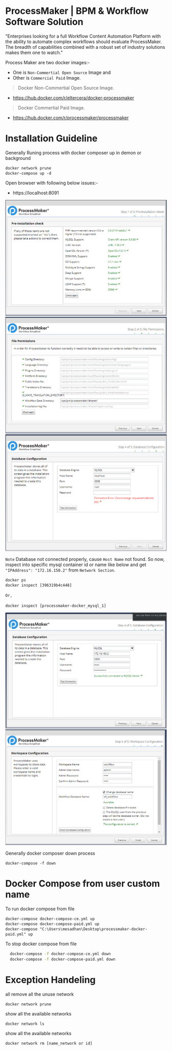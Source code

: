 # ProcessMaker | BPM & Workflow Software Solution

"Enterprises looking for a full Workflow Content Automation Platform with the ability to automate complex workflows should evaluate ProcessMaker. The breadth of capabilities combined with a robust set of industry solutions makes them one to watch."

Process Maker are two docker images:-

- One is `Non-Commertial Open Source` Image and 
- Other is `Commercial Paid` Image.

> Docker Non-Commertial Open Source Image.
- https://hub.docker.com/r/eltercera/docker-processmaker

>  Docker Commertial Paid Image.
- https://hub.docker.com/r/processmaker/processmaker

# Installation Guideline

Generally Runing process with docker composer up in demon or background
    
    docker network prune
    docker-compose up -d

Open browser with following below issues:-

- https://localhost:8091


![](./images/2019-10-11_02191.jpg)
![](./images/2019-10-11_02192.jpg)
![](./images/2019-10-11_02193.jpg)

`Note` Database not connected properly, cause `Host Name` not found. So now, inspect into specific mysql container id or name like below and get `"IPAddress": "172.16.150.2"` from `Network Section`. 

    docker ps
    docker inspect [396319b4c448]

    Or,

    docker inspect [processmaker-docker_mysql_1]


![](./images/2019-10-11_02194.jpg)
![](./images/2019-10-11_02195.jpg)


Generally docker composer down process

    docker-compose -f down




# Docker Compose from user custom name

To run docker compose from file

    docker-compose docker-compose-ce.yml up
    docker-compose docker-compose-paid.yml up
    docker-compose "C:\Users\mesadhan\Desktop\processmaker-docker-paid.yml" up

To stop docker compose from file

```bash
  docker-compose -f docker-compose-ce.yml down
  docker-compose -f docker-compose-paid.yml down
```


# Exception Handeling

all remove all the unuse network

    docker network prune

show all the available networks
    
    docker network ls

show all the available networks
    
    docker network rm [name_network or id] 


